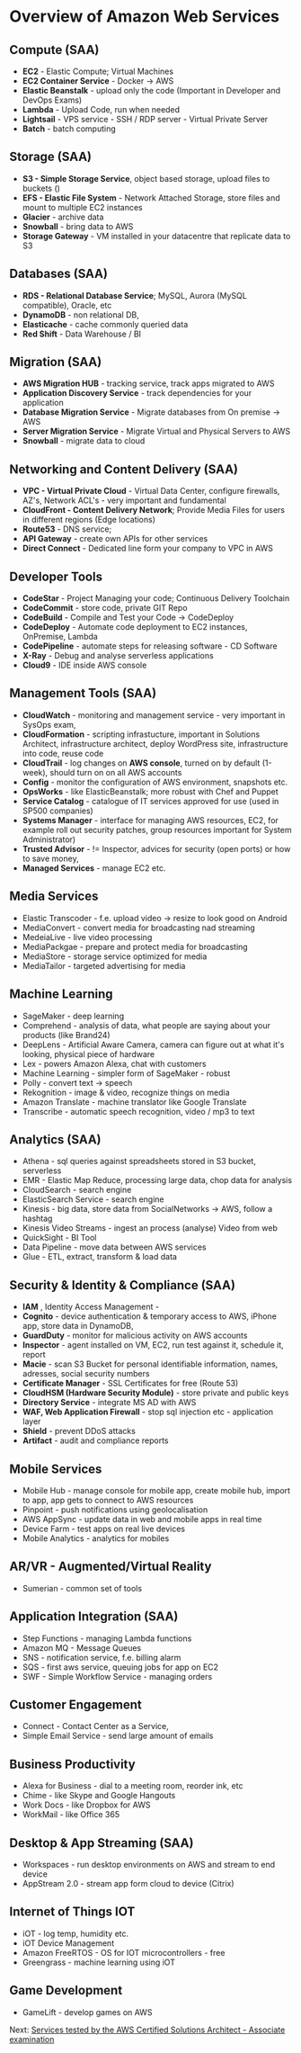 # Overview of Amazon Web Services

## Compute (SAA)

- **EC2** - Elastic Compute; Virtual Machines
- **EC2 Container Service** - Docker -> AWS
- **Elastic Beanstalk** - upload only the code (Important in Developer and DevOps Exams)
- **Lambda** - Upload Code, run when needed
- **Lightsail** - VPS service - SSH / RDP server - Virtual Private Server
- **Batch** - batch computing

## Storage (SAA)

- **S3 - Simple Storage Service**, object based storage, upload files to buckets ()
- **EFS - Elastic File System** - Network Attached Storage, store files and mount to multiple EC2 instances
- **Glacier** - archive data
- **Snowball** - bring data to AWS
- **Storage Gateway** - VM installed in your datacentre that replicate data to S3

## Databases (SAA)

- **RDS - Relational Database Service**; MySQL, Aurora (MySQL compatible), Oracle, etc
- **DynamoDB** - non relational DB,
- **Elasticache** - cache commonly queried data
- **Red Shift** - Data Warehouse / BI

## Migration (SAA)

- **AWS Migration HUB** - tracking service, track apps migrated to AWS
- **Application Discovery Service** - track dependencies for your application
- **Database Migration Service** - Migrate databases from On premise -> AWS
- **Server Migration Service** - Migrate Virtual and Physical Servers to AWS
- **Snowball** - migrate data to cloud

## Networking and Content Delivery (SAA)

- **VPC - Virtual Private Cloud** - Virtual Data Center, configure firewalls, AZ's, Network ACL's - very important and fundamental
- **CloudFront - Content Delivery Network**; Provide Media Files for users in different regions (Edge locations)
- **Route53** - DNS service; 
- **API Gateway** - create own APIs for other services
- **Direct Connect** - Dedicated line form your company to VPC in AWS

## Developer Tools

- **CodeStar** - Project Managing your code; Continuous Delivery Toolchain
- **CodeCommit** - store code, private GIT Repo
- **CodeBuild** - Compile and Test your Code -> CodeDeploy
- **CodeDeploy** - Automate code deployment to EC2 instances, OnPremise, Lambda
- **CodePipeline** - automate steps for releasing software - CD Software
- **X-Ray** - Debug and analyse serverless applications
- **Cloud9** - IDE inside AWS console

## Management Tools (SAA)

- **CloudWatch** - monitoring and management service - very important in SysOps exam, 
- **CloudFormation** - scripting infrastucture, important in Solutions Architect, infrastructure architect, deploy WordPress site, infrastructure into code, reuse code
- **CloudTrail** - log changes on **AWS console**, turned on by default (1-week), should turn on on all AWS accounts
- **Config** - monitor the configuration of AWS environment, snapshots etc.
- **OpsWorks** - like ElasticBeanstalk; more robust with Chef and Puppet
- **Service Catalog** - catalogue of IT services approved for use (used in SP500 companies)
- **Systems Manager** - interface for managing AWS resources, EC2, for example roll out security patches, group resources important for System Administrator)
- **Trusted Advisor** - != Inspector, advices for security (open ports) or how to save money, 
- **Managed Services** - manage EC2 etc.

## Media Services

- Elastic Transcoder - f.e. upload video -> resize to look good on Android
- MediaConvert - convert media for broadcasting nad streaming
- MedeiaLive - live video processing 
- MediaPackgae - prepare and protect media for broadcasting
- MediaStore - storage service optimized for media
- MediaTailor - targeted advertising for media

## Machine Learning

- SageMaker - deep learning
- Comprehend - analysis of data, what people are saying about your products (like Brand24)
- DeepLens - Artificial Aware Camera, camera can figure out at what it's looking, physical piece of hardware
- Lex - powers Amazon Alexa, chat with customers
- Machine Learning - simpler form of SageMaker - robust
- Polly - convert text -> speech
- Rekognition - image & video, recognize things on media
- Amazon Translate - machine translator like Google Translate
- Transcribe - automatic speech recognition, video / mp3 to text

## Analytics (SAA)

- Athena - sql queries against  spreadsheets stored in S3 bucket, serverless
- EMR - Elastic Map Reduce, processing large data, chop data for analysis
- CloudSearch - search engine
- ElasticSearch Service - search engine
- Kinesis - big data, store data from SocialNetworks -> AWS, follow a hashtag
- Kinesis Video Streams - ingest an process (analyse) Video from web
- QuickSight - BI Tool
- Data Pipeline - move data between AWS services
- Glue - ETL, extract, transform & load data

## Security & Identity & Compliance (SAA)

- **IAM** , Identity Access Management - 
- **Cognito** - device authentication & temporary access to AWS, iPhone app, store data in DynamoDB,
- **GuardDuty** - monitor for malicious activity on AWS accounts
- **Inspector** - agent installed on VM, EC2, run test against it, schedule it, report
- **Macie** - scan S3 Bucket for personal identifiable information, names, adresses, social security numbers
- **Certificate Manager** - SSL Certificates for free (Route 53)
- **CloudHSM (Hardware Security Module)** - store private and public keys
- **Directory Service** - integrate MS AD with AWS
- **WAF, Web Application Firewall** - stop sql injection etc - application layer
- **Shield** - prevent DDoS attacks
- **Artifact** - audit and compliance reports 

## Mobile Services

- Mobile Hub - manage console for mobile app, create mobile hub, import to app, app gets to connect to AWS resources
- Pinpoint - push notifications  using geolocalisation
- AWS AppSync - update data in web and mobile apps in real time
- Device Farm - test apps on real live devices
- Mobile Analytics - analytics for mobiles

## AR/VR - Augmented/Virtual Reality

- Sumerian - common set of tools

## Application Integration (SAA)

- Step Functions - managing Lambda functions
- Amazon MQ - Message Queues
- SNS - notification service, f.e. billing alarm
- SQS - first aws service, queuing jobs for app on EC2
- SWF - Simple Workflow Service - managing orders

## Customer Engagement

- Connect - Contact Center as a Service, 
- Simple Email Service - send large amount of emails

## Business Productivity

- Alexa for Business - dial to a meeting room, reorder ink, etc
- Chime - like Skype and Google Hangouts
- Work Docs - like Dropbox for AWS
- WorkMail - like Office 365

## Desktop & App Streaming (SAA)

- Workspaces - run desktop environments on AWS and stream to end device
- AppStream 2.0 - stream app form cloud to device (Citrix)

## Internet of Things IOT

- iOT - log temp, humidity etc.
- iOT Device Management 
- Amazon FreeRTOS - OS for IOT microcontrollers - free
- Greengrass - machine learning using iOT

## Game Development

- GameLift - develop games on AWS

Next: [Services tested by the AWS Certified Solutions Architect - Associate examination](03-aws-csaa-services.md)